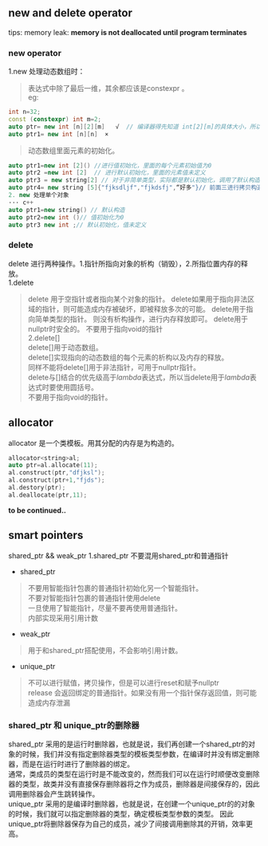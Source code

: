 ## new and delete operator
tips: memory leak: **memory is not deallocated until program terminates**
### new operator  
1.new 处理动态数组时：  
>表达式中除了最后一维，其余都应该是constexpr 。  
eg:
``` c++ 
int n=32;
const (constexpr) int m=2;
auto ptr= new int [n][2][m]   √  // 编译器得先知道 int[2][m]的具体大小，所以m应该在编译期间可知。
auto ptr1= new int [n][n]  ×
```
>动态数组里面元素的初始化。 
``` c++
auto ptr1=new int [2]() //进行值初始化，里面的每个元素初始值为0
auto ptr2 =new int [2]  // 进行默认初始化，里面的元素值未定义
auto ptr3 = new string[2] // 对于非简单类型，实际都是默认初始化，调用了默认构造函数
auto ptr4= new string [5]{"fjksdljf","fjkdsfj",“好多"}// 前面三进行拷贝构造，后面的值初始化。  
2. new 处理单个对象
··· c++
auto ptr1=new string() // 默认构造 
auto ptr2=new int ()// 值初始化为0
auto ptr3 new int ;// 默认初始化，值未定义  
```
### delete
delete 进行两种操作。1.指针所指向对象的析构（销毁），2.所指位置内存的释放。  
1.delete  
>delete 用于空指针或者指向某个对象的指针。
>delete如果用于指向非法区域的指针，则可能造成内存被破坏，即被释放多次的可能。
>delete用于指向简单类型的指针。 则没有析构操作，进行内存释放即可。
>delete用于nullptr时安全的。
>不要用于指向void的指针  
2.delete[]  
>delete[]用于动态数组。  
>delete[]实现指向的动态数组的每个元素的析构以及内存的释放。  
>同样不能将delete[]用于非法指针，可用于nullptr指针。  
>delete与[]结合的优先级高于*lambda*表达式，所以当delete用于*lambda*表达式时要使用圆括号。  
>不要用于指向void的指针。

## allocator
allocator 是一个类模板。用其分配的内存是为构造的。
``` c++
allocator<string>al;
auto ptr=al.allocate(11);
al.construct(ptr,"dfjksl");
al.construct(ptr+1,"fjds");
al.destory(ptr);
al.deallocate(ptr,11);
```
**to be continued..**  
## smart pointers
shared_ptr && weak_ptr
1.shared_ptr
不要混用shared_ptr和普通指针  
- shared_ptr
>不要用智能指针包裹的普通指针初始化另一个智能指针。  
>不要对智能指针包裹的普通指针使用delete  
>一旦使用了智能指针，尽量不要再使用普通指针。  
>内部实现采用引用计数  
- weak_ptr  
>用于和shared_ptr搭配使用，不会影响引用计数。  
- unique_ptr  
>不可以进行赋值，拷贝操作，但是可以进行reset和赋予nullptr  
>release 会返回绑定的普通指针。如果没有用一个指针保存返回值，则可能造成内存泄漏  

### shared_ptr 和 unique_ptr的删除器
shared_ptr 采用的是运行时删除器，也就是说，我们再创建一个shared_ptr的对象的时候，我们并没有指定删除器类型的模板类型参数，在编译时并没有绑定删除器，而是在运行时进行了删除器的绑定。  
通常，类成员的类型在运行时是不能改变的，然而我们可以在运行时顺便改变删除器的类型，故类并没有直接保存删除器将之作为成员，删除器是间接保存的，因此调用删除器会产生跳转操作。  
unique_ptr 采用的是编译时删除器，也就是说，在创建一个unique_ptr的的对象的时候，我们就可以指定删除器的类型，确定模板类型参数的类型。 因此unique_ptr将删除器保存为自己的成员，减少了间接调用删除其的开销，效率更高。






